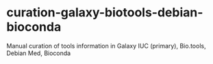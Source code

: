 # curation-galaxy-biotools-debian-bioconda
Manual curation of tools information in Galaxy IUC (primary), Bio.tools, Debian Med, Bioconda

